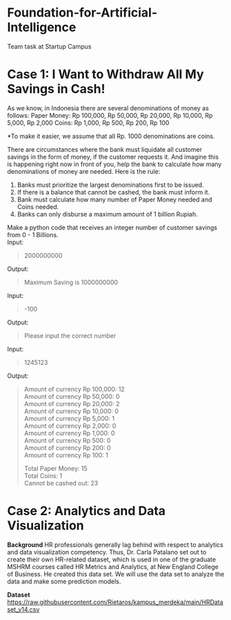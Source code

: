 # Foundation-for-Artificial-Intelligence
Team task at Startup Campus

# Case 1: I Want to Withdraw All My Savings in Cash!
As we know, in Indonesia there are several denominations of money as follows:
Paper Money:
Rp 100,000, Rp 50,000, Rp 20,000, Rp 10,000, Rp 5,000, Rp 2,000
Coins:
Rp 1,000, Rp 500, Rp 200, Rp 100

*To make it easier, we assume that all Rp. 1000 denominations are coins.

There are circumstances where the bank must liquidate all customer savings in the form of money, if the
customer requests it. And imagine this is happening right now in front of you, help the bank to calculate how many
denominations of money are needed.
Here is the rule:
1. Banks must prioritize the largest denominations first to be issued.
2. If there is a balance that cannot be cashed, the bank must inform it.
3. Bank must calculate how many number of Paper Money needed and Coins needed.
4. Banks can only disburse a maximum amount of 1 billion Rupiah.

Make a python code that receives an integer number of customer savings from 0 - 1 Billions.  
Input:
> 2000000000

Output:
> Maximum Saving is 1000000000
  
Input:
> -100

Output:
> Please input the correct number
  
Input:
> 1245123

Output:
> Amount of currency Rp 100,000: 12  
> Amount of currency Rp 50,000: 0  
> Amount of currency Rp 20,000: 2  
> Amount of currency Rp 10,000: 0  
> Amount of currency Rp 5,000: 1  
> Amount of currency Rp 2,000: 0  
> Amount of currency Rp 1,000: 0  
> Amount of currency Rp 500: 0  
> Amount of currency Rp 200: 0  
> Amount of currency Rp 100: 1  
>  
> Total Paper Money: 15  
> Total Coins: 1  
> Cannot be cashed out: 23  


# Case 2: Analytics and Data Visualization
**Background**
HR professionals generally lag behind with respect to analytics and data visualization competency. Thus,
Dr. Carla Patalano set out to create their own HR-related dataset, which is used in one of the graduate
MSHRM courses called HR Metrics and Analytics, at New England College of Business. He created this
data set. We will use the data set to analyze the data and make some prediction models.

**Dataset**
https://raw.githubusercontent.com/Rietaros/kampus_merdeka/main/HRDataset_v14.csv

